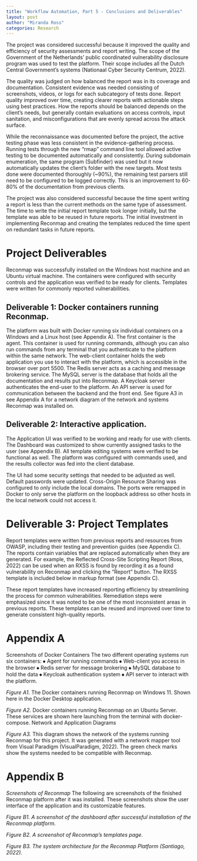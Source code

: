 ```yaml
---
title: "Workflow Automation, Part 5 - Conclusions and Deliverables"
layout: post
author: "Miranda Ross"
categories: Research
---
```


The project was considered successful because it improved the quality and efficiency of security assessments and report writing. The scope of the Government of the Netherlands’ public coordinated vulnerability disclosure program was used to test the platform. Their scope includes all the Dutch Central Government’s systems (Nationaal Cyber Security Centrum, 2022).

The quality was judged on how balanced the report was in its coverage and documentation. Consistent evidence was needed consisting of screenshots, videos, or logs for each subcategory of tests done. Report quality improved over time, creating clearer reports with actionable steps using best practices. How the reports should be balanced depends on the client’s needs, but generally contain evaluations on access controls, input sanitation, and misconfigurations that are evenly spread across the attack surface.

While the reconnaissance was documented before the project, the active testing phase was less consistent in the evidence-gathering process. Running tests through the new “rmap” command line tool allowed active testing to be documented automatically and consistently. During subdomain enumeration, the same program (Subfinder) was used but it now automatically updates the client’s folder with the new targets. Most tests done were documented thoroughly (~90%), the remaining test parsers still need to be configured to be logged correctly. This is an improvement to 60-80% of the documentation from previous clients.

The project was also considered successful because the time spent writing a report is less than the current methods on the same type of assessment. The time to write the initial report template took longer initially, but the template was able to be reused in future reports. The initial investment in implementing Reconmap and creating the templates reduced the time spent on redundant tasks in future reports.

# Project Deliverables
Reconmap was successfully installed on the Windows host machine and an Ubuntu virtual machine. The containers were configured with security controls and the application was verified to be ready for clients. Templates were written for commonly reported vulnerabilities.

## Deliverable 1: Docker containers running Reconmap.
The platform was built with Docker running six individual containers on a Windows and a Linux host (see Appendix A). The first container is the agent. This container is used for running commands, although you can also run commands from any terminal that you authenticate to the platform within the same network. The web-client container holds the web application you use to interact with the platform, which is accessible in the browser over port 5500. The Redis server acts as a caching and message brokering service. The MySQL server is the database that holds all the documentation and results put into Reconmap. A Keycloak server authenticates the end-user to the platform. An API server is used for communication between the backend and the front end. See figure A3 in see Appendix A for a network diagram of the network and systems Reconmap was installed on. 

## Deliverable 2: Interactive application.
The Application UI was verified to be working and ready for use with clients. The Dashboard was customized to show currently assigned tasks to the user (see Appendix B). All template editing systems were verified to be functional as well. The platform was configured with commands used, and the results collector was fed into the client database.

The UI had some security settings that needed to be adjusted as well. Default passwords were updated. Cross-Origin Resource Sharing was configured to only include the local domains. The ports were remapped in Docker to only serve the platform on the loopback address so other hosts in the local network could not access it.

# Deliverable 3: Project Templates
Report templates were written from previous reports and resources from OWASP, including their testing and prevention guides (see Appendix C). The reports contain variables that are replaced automatically when they are generated. For example, the Reflected Cross-Site Scripting Report (Ross, 2022) can be used when an RXSS is found by recording it as a found vulnerability on Reconmap and clicking the “Report” button. The RXSS template is included below in markup format (see Appendix C).

These report templates have increased reporting efficiency by streamlining the process for common vulnerabilities. Remediation steps were emphasized since it was noted to be one of the most inconsistent areas in previous reports. These templates can be reused and improved over time to generate consistent high-quality reports. 

# Appendix A
Screenshots of Docker Containers
	The two different operating systems run six containers: 
⦁	Agent for running commands
⦁	Web-client you access in the browser
⦁	Redis server for message brokering
⦁	MySQL database to hold the data
⦁	Keycloak authentication system
⦁	API server to interact with the platform.
 
_Figure A1._ The Docker containers running Reconmap on Windows 11. Shown here in the Docker Desktop application. 

 
_Figure A2._ Docker containers running Reconmap on an Ubuntu Server. These services are shown here launching from the terminal with docker-compose.
Network and Application Diagrams
 
_Figure A3._ This diagram shows the network of the systems running Reconmap for this project. It was generated with a network mapper tool from Visual Paradigm (VisualParadigm, 2022). The green check marks show the systems needed to be compatible with Reconmap.

# Appendix B
_Screenshots of Reconmap_
The following are screenshots of the finished Reconmap platform after it was installed. These screenshots show the user interface of the application and its customizable features.  

_Figure B1. A screenshot of the dashboard after successful installation of the Reconmap platform._
 
_Figure B2. A screenshot of Reconmap’s templates page._
 
_Figure B3. The system architecture for the Reconmap Platform (Santiago, 2022)._ 